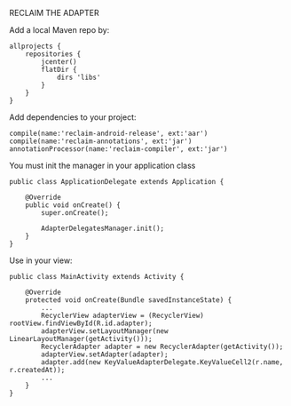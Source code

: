 RECLAIM THE ADAPTER

Add a local Maven repo by:

	allprojects {
	    repositories {
	        jcenter()
	        flatDir {
	            dirs 'libs'
	        }
	    }
	}

Add dependencies to your project:

	compile(name:'reclaim-android-release', ext:'aar')
	compile(name:'reclaim-annotations', ext:'jar')
	annotationProcessor(name:'reclaim-compiler', ext:'jar')

You must init the manager in your application class

	public class ApplicationDelegate extends Application {

	    @Override
	    public void onCreate() {
	        super.onCreate();

	        AdapterDelegatesManager.init();
	    }
	}

Use in your view:

	public class MainActivity extends Activity {

	    @Override
	    protected void onCreate(Bundle savedInstanceState) {
	        ...
	        RecyclerView adapterView = (RecyclerView) rootView.findViewById(R.id.adapter);
	        adapterView.setLayoutManager(new LinearLayoutManager(getActivity()));
	        RecyclerAdapter adapter = new RecyclerAdapter(getActivity());
	        adapterView.setAdapter(adapter);
	        adapter.add(new KeyValueAdapterDelegate.KeyValueCell2(r.name, r.createdAt));
	        ...
	    }
	}